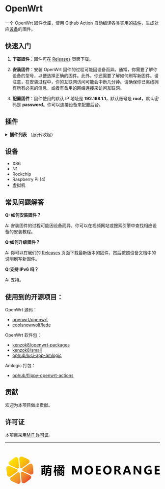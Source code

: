 # OpenWrt

一个 OpenWrt 固件仓库，使用 Github Action 自动编译各类实用的[插件](#插件)，生成对应[设备](#设备)的固件。

## 快速入门

1. **下载固件**：固件可在 [Releases](https://github.com/c3p7f2/build-openwrt/releases) 页面下载。

2. **安装固件**：安装 OpenWrt 固件的过程可能因设备而异。通常，你需要了解你设备的型号，以便选择正确的固件。此外，你还需要了解如何刷写新固件。请注意，在安装过程中，你的互联网访问可能会中断几分钟。请确保你已离线拥有所有必需的信息，或者有备用的网络连接来访问互联网。

3. **配置固件**：固件使用的默认 IP 地址是 **192.168.1.1**，默认账号是 **root**，默认密码是 **password**。你可以连接设备来配置后台。

## 插件

<details><summary><b>插件列表</b> （展开/收起）</summary>

- luci-app-accesscontrol
- luci-app-adguardhome
- luci-app-aliyundrive-webdav
- luci-app-arpbind
- luci-app-autoreboot
- luci-app-cifs-mount
- luci-app-commands
- luci-app-ddns
- luci-app-design-config
- luci-app-diskman
- luci-app-filebrowser
- luci-app-filetransfer
- luci-app-firewall
- luci-app-frpc
- luci-app-ipsec-vpnd
- luci-app-mwan3
- luci-app-n2n
- luci-app-netdata
- luci-app-nfs
- luci-app-nlbwmon
- luci-app-nps
- luci-app-openclash
- luci-app-openvpn
- luci-app-pushbot
- luci-app-qbittorrent
- luci-app-qos
- luci-app-samba4
- luci-app-serverchan
- luci-app-smartdns
- luci-app-softethervpn
- luci-app-ssr-plus
- luci-app-syncdial
- luci-app-ttyd
- luci-app-turboacc
- luci-app-unblockmusic
- luci-app-upnp
- luci-app-usb-printer
- luci-app-vlmcsd
- luci-app-vsftpd
- luci-app-wireguard
- luci-app-wol
- luci-app-xlnetacc
- luci-app-zerotier
- luci-theme-argon
- luci-theme-bootstrap
- luci-theme-design
- luci-theme-material
- luci-theme-netgear

</details>

## 设备

- X86
- N1
- Rockchip
- Raspberry Pi (4)
- 虚拟机

## 常见问题解答

**Q: 如何安装固件？**

A: 安装固件的过程可能因设备而异，你可以在视频网站或搜索引擎中查找相应设备的安装教程。

**Q:如何升级固件？**

A: 你可以在我们的 [Releases](https://github.com/moemoe-orange/openwrt-redstone/releases) 页面下载最新版本的固件，然后按照设备文档中的说明刷写新固件。

**Q:支持 IPv6 吗？**

A: 支持。

## 使用到的开源项目：

OpenWrt 源码：

- [openwrt/openwrt](https://github.com/openwrt/openwrt)
- [coolsnowwolf/lede](https://github.com/coolsnowwolf/lede)

OpenWrt 软件包：

- [kenzok8/openwrt-packages](https://github.com/kenzok8/openwrt-packages)
- [kenzok8/small](https://github.com/kenzok8/small)
- [ophub/luci-app-amlogic](https://github.com/ophub/luci-app-amlogic)

Amlogic 打包：

- [ophub/flippy-openwrt-actions](https://github.com/ophub/flippy-openwrt-actions)

## 贡献

欢迎为本项目做出贡献。

## 许可证

本项目采用[MIT 许可证](LICENSE)。

<hr/>
<br/>

<svg  xmlns="http://www.w3.org/2000/svg"  width=auto height="45" viewBox="0 0 162.96 30.08"><defs><style>.cls-1{fill:#fff;}.cls-2{mask:url(#mask);}.cls-3{stroke-miterlimit:10;fill:url(#橙色*黄色);stroke:url(#未命名的渐变\_6);}</style><mask id="mask" x="0" y="0" maskUnits="userSpaceOnUse"><g transform="translate(-662.13 -79.06)"><path class="cls-1" d="M676.93,82s0-3.16,3.05-2.59l6.21,2.7a2.72,2.72,0,0,1,1.35,3.62L680,91.23s-1.13.9-2.26-.68Z"/><path class="cls-1" d="M667.2,88.37s-2.73-1.58-.72-3.94l5.45-4a2.71,2.71,0,0,1,3.8.64l1,9.31S677,91.79,675,92Z"/><path class="cls-1" d="M667.88,100s-2.74,1.58-3.77-1.34l-.76-6.73a2.71,2.71,0,0,1,2.45-3l8.57,3.78s1.35.53.54,2.29Z"/><path class="cls-1" d="M678.29,105.22s0,3.16-3,2.6L669,105.11a2.7,2.7,0,0,1-1.35-3.61L675.24,96s1.13-.9,2.26.68Z"/><path class="cls-1" d="M688,98.82s2.73,1.58.72,3.94l-5.45,4a2.7,2.7,0,0,1-3.8-.63l-1-9.31s-.22-1.43,1.71-1.62Z"/><path class="cls-1" d="M687.34,87.2s2.74-1.58,3.77,1.34l.76,6.73a2.71,2.71,0,0,1-2.45,3l-8.57-3.78s-1.35-.53-.54-2.3Z"/></g></mask><linearGradient id="橙色*黄色" x1="254.94" y1="150.06" x2="285.03" y2="150.06" gradientTransform="translate(-69.76 -281.97) rotate(45)" gradientUnits="userSpaceOnUse"><stop offset="0" stop-color="#fff21f"/><stop offset="0.01" stop-color="#ffef1c"/><stop offset="0.1" stop-color="#fddc0d"/><stop offset="0.19" stop-color="#fcd103"/><stop offset="0.28" stop-color="#fccd00"/><stop offset="0.67" stop-color="#f1942e"/><stop offset="0.89" stop-color="#ea652d"/><stop offset="1" stop-color="#e5352b"/></linearGradient><linearGradient id="未命名的渐变_6" x1="254.44" y1="150.06" x2="285.53" y2="150.06" xlink:href="#橙色_黄色"/></defs><g class="cls-2"><circle class="cls-3" cx="15.04" cy="15.04" r="15.04"/></g><path d="M706.91,88.08h1.55v.84h2.95v1.34h-2.95v.8h-1.55v-.8h-2.48v.8h-1.55v-.8h-3V88.92h3v-.84h1.55v.84h2.48Zm-6.48,3.33h4v6.42h-2.66v.87h-1.36Zm2.66,1.31h-1.3V94h1.3Zm0,3.8V95.28h-1.3v1.24Zm2,3.27a14.59,14.59,0,0,0-1.33-1,5.51,5.51,0,0,0,1.51-4v-3.5h5.42V97.7q0,1.88-1.47,2l-2,0c-.08-.51-.17-1-.27-1.47h1.41c.56,0,.84-.21.84-.64v-.83H706.5A6.66,6.66,0,0,1,705.06,99.79Zm1.63-5.12c0,.27,0,.57,0,.9h2.54v-.9Zm2.52-2h-2.52v.9h2.52Z" transform="translate(-662.13 -79.06)"/><path d="M713.22,95a14.17,14.17,0,0,0,1.18-3.34h-1V90.26h1.13V88.1h1.26v2.16h.85V91.7h-.85v1c.34.26.69.54,1,.86L716.4,95l-.66-.76v5.4h-1.26V94.89a14.09,14.09,0,0,1-.86,2.19C713.52,96.52,713.39,95.84,713.22,95Zm11.48-4.52v.92L724,93.1l-1.15-.43.52-1.17h-1.17v.75c0,.71-.31,1.1-.93,1.15-.4,0-.93,0-1.58.06a8.94,8.94,0,0,0-.29-1l1.09,0c.26,0,.4-.16.4-.5V91.5h-.52a9.78,9.78,0,0,1-3,2.14,12.74,12.74,0,0,0-.85-1.08A7.41,7.41,0,0,0,719,91.5h-2.17v-1h2.43l-1-.49.42-.5h-1.44v-1h6.91v1l-1.62,1Zm-6.35,9.07H717V93.67h7.34v4.57c0,.82-.33,1.26-1,1.33-.37,0-.88,0-1.54.05-.07-.3-.14-.58-.21-.83h-1.47v.31h-1V96.78l-.14.11-.61-.54Zm1.34-4.82h-1.34V96C718.83,95.61,719.28,95.19,719.69,94.77Zm2.6-5.24H719.4l1.48.86C721.32,90.13,721.79,89.85,722.29,89.53Zm-1.41,5.79.69-.55h-1.74l.78.52c-.27.29-.56.58-.85.87h2Q721.25,95.67,720.88,95.32Zm.26,2.53v-.76h-1v.76Zm1.91-2v-1.1h-1.3C722.26,95.19,722.69,95.55,723.05,95.87Zm-.86.74v1.81h.48c.25,0,.38-.16.38-.48V96.37l-.61.49Z" transform="translate(-662.13 -79.06)"/><path d="M740.9,98.07V92.56c0-.5,0-1.14.08-1.91h-.05a10.4,10.4,0,0,1-.28,1.16l-2.24,6.26h-1.54l-2.27-6.2c-.05-.15-.15-.55-.29-1.22h0c0,.76.08,1.52.08,2.29v5.13h-1.75V89h2.81l2,5.48a6.26,6.26,0,0,1,.34,1.28h0a12.39,12.39,0,0,1,.37-1.29l2-5.47h2.74v9.07Z" transform="translate(-662.13 -79.06)"/><path d="M745.8,93.65a4.89,4.89,0,0,1,1.25-3.47,4.28,4.28,0,0,1,3.29-1.34,4,4,0,0,1,3.13,1.3,4.73,4.73,0,0,1,1.19,3.33,4.81,4.81,0,0,1-1.24,3.44,4.59,4.59,0,0,1-6.4,0A4.59,4.59,0,0,1,745.8,93.65Zm2-.1a3.5,3.5,0,0,0,.63,2.16,2.09,2.09,0,0,0,1.76.84,2.13,2.13,0,0,0,1.77-.8,3.44,3.44,0,0,0,.63-2.17,3.68,3.68,0,0,0-.62-2.24,2,2,0,0,0-1.73-.82,2.13,2.13,0,0,0-1.79.84A3.44,3.44,0,0,0,747.84,93.55Z" transform="translate(-662.13 -79.06)"/><path d="M763,98.07h-5.37V89h5.16v1.58h-3.22v2.14h3v1.57h-3v2.2H763Z" transform="translate(-662.13 -79.06)"/><path d="M765.37,93.65a4.89,4.89,0,0,1,1.24-3.47,4.3,4.3,0,0,1,3.29-1.34,4,4,0,0,1,3.13,1.3,4.73,4.73,0,0,1,1.19,3.33A4.81,4.81,0,0,1,773,96.91a4.59,4.59,0,0,1-6.4,0A4.58,4.58,0,0,1,765.37,93.65Zm2-.1a3.44,3.44,0,0,0,.64,2.16,2.07,2.07,0,0,0,1.75.84,2.11,2.11,0,0,0,1.77-.8,3.44,3.44,0,0,0,.63-2.17,3.67,3.67,0,0,0-.61-2.24,2,2,0,0,0-1.74-.82,2.15,2.15,0,0,0-1.79.84A3.5,3.5,0,0,0,767.4,93.55Z" transform="translate(-662.13 -79.06)"/><path d="M784.68,98.07h-2.22L781,95.71a3.37,3.37,0,0,0-.72-.94,1,1,0,0,0-.6-.21h-.58v3.51h-1.94V89h3.19q3.24,0,3.24,2.46a2.43,2.43,0,0,1-.55,1.58,2.84,2.84,0,0,1-1.49.94v0A3.22,3.22,0,0,1,783,95.38Zm-5.55-7.6v2.61h1a1.5,1.5,0,0,0,1.09-.4,1.31,1.31,0,0,0,.41-1q0-1.23-1.47-1.23Z" transform="translate(-662.13 -79.06)"/><path d="M794.89,98.07h-2.11L792.1,96h-3.3l-.67,2.08H786L789.36,89h2.27Zm-3.25-3.57-1-3.15a3.42,3.42,0,0,1-.14-.79h-.05a3.9,3.9,0,0,1-.16.77l-1,3.17Z" transform="translate(-662.13 -79.06)"/><path d="M805.54,98.07h-2l-3.84-5.87a6,6,0,0,1-.43-.74h0c0,.31,0,.8,0,1.45v5.16h-1.83V89h2.1l3.71,5.7.45.72h0a8.34,8.34,0,0,1-.06-1.25V89h1.83Z" transform="translate(-662.13 -79.06)"/><path d="M816.47,97.46a6.48,6.48,0,0,1-3.27.77A4.72,4.72,0,0,1,809.78,97a4.4,4.4,0,0,1-1.25-3.33,4.64,4.64,0,0,1,1.37-3.49,5,5,0,0,1,3.64-1.35,7.23,7.23,0,0,1,2.54.41v1.84a5,5,0,0,0-2.58-.62,2.82,2.82,0,0,0-2.13.86,3.63,3.63,0,0,0-.08,4.47,2.61,2.61,0,0,0,2,.8,3,3,0,0,0,1.24-.23V94.5H812.7V93h3.77Z" transform="translate(-662.13 -79.06)"/><path d="M825.09,98.07h-5.38V89h5.17v1.58h-3.23v2.14h3v1.57h-3v2.2h3.44Z" transform="translate(-662.13 -79.06)"/></svg>

